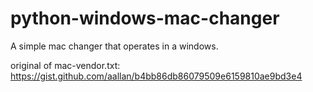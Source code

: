 # python-windows-mac-changer

A simple mac changer that operates in a windows.



original of mac-vendor.txt: https://gist.github.com/aallan/b4bb86db86079509e6159810ae9bd3e4